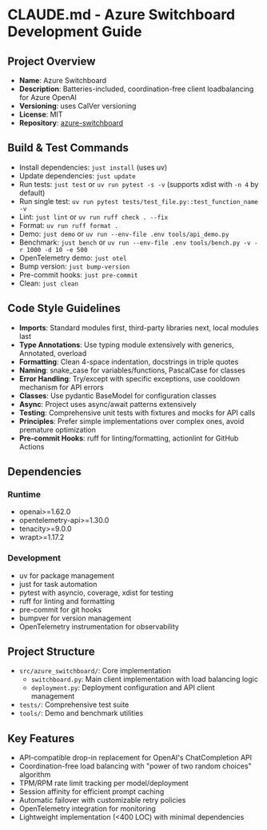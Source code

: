 # CLAUDE.md - Azure Switchboard Development Guide

## Project Overview

- **Name**: Azure Switchboard
- **Description**: Batteries-included, coordination-free client loadbalancing for Azure OpenAI
- **Versioning**: uses CalVer versioning
- **License**: MIT
- **Repository**: [azure-switchboard](https://github.com/arini-ai/azure-switchboard)

## Build & Test Commands

- Install dependencies: `just install` (uses uv)
- Update dependencies: `just update`
- Run tests: `just test` or `uv run pytest -s -v` (supports xdist with `-n 4` by default)
- Run single test: `uv run pytest tests/test_file.py::test_function_name -v`
- Lint: `just lint` or `uv run ruff check . --fix`
- Format: `uv run ruff format .`
- Demo: `just demo` or `uv run --env-file .env tools/api_demo.py`
- Benchmark: `just bench` or `uv run --env-file .env tools/bench.py -v -r 1000 -d 10 -e 500`
- OpenTelemetry demo: `just otel`
- Bump version: `just bump-version`
- Pre-commit hooks: `just pre-commit`
- Clean: `just clean`

## Code Style Guidelines

- **Imports**: Standard modules first, third-party libraries next, local modules last
- **Type Annotations**: Use typing module extensively with generics, Annotated, overload
- **Formatting**: Clean 4-space indentation, docstrings in triple quotes
- **Naming**: snake_case for variables/functions, PascalCase for classes
- **Error Handling**: Try/except with specific exceptions, use cooldown mechanism for API errors
- **Classes**: Use pydantic BaseModel for configuration classes
- **Async**: Project uses async/await patterns extensively
- **Testing**: Comprehensive unit tests with fixtures and mocks for API calls
- **Principles**: Prefer simple implementations over complex ones, avoid premature optimization
- **Pre-commit Hooks**: ruff for linting/formatting, actionlint for GitHub Actions

## Dependencies

### Runtime

- openai>=1.62.0
- opentelemetry-api>=1.30.0
- tenacity>=9.0.0
- wrapt>=1.17.2

### Development

- uv for package management
- just for task automation
- pytest with asyncio, coverage, xdist for testing
- ruff for linting and formatting
- pre-commit for git hooks
- bumpver for version management
- OpenTelemetry instrumentation for observability

## Project Structure

- `src/azure_switchboard/`: Core implementation
  - `switchboard.py`: Main client implementation with load balancing logic
  - `deployment.py`: Deployment configuration and API client management
- `tests/`: Comprehensive test suite
- `tools/`: Demo and benchmark utilities

## Key Features

- API-compatible drop-in replacement for OpenAI's ChatCompletion API
- Coordination-free load balancing with "power of two random choices" algorithm
- TPM/RPM rate limit tracking per model/deployment
- Session affinity for efficient prompt caching
- Automatic failover with customizable retry policies
- OpenTelemetry integration for monitoring
- Lightweight implementation (<400 LOC) with minimal dependencies
